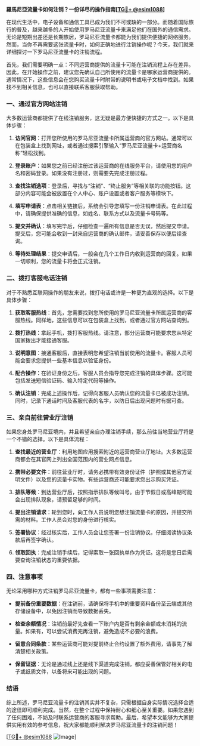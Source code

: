 **羅馬尼亞流量卡如何注销？一份详尽的操作指南[[TG💪+ @esim1088](https://t.me/s/esim1088)]**

在现代生活中，电子设备和通信工具已成为我们不可或缺的一部分。而随着国际旅行的普及，越来越多的人开始使用罗马尼亚流量卡来满足他们在国外的通信需求。无论是短期出差还是长期旅居，罗马尼亚流量卡都能为我们提供便捷的网络服务。然而，当你不再需要这张流量卡时，如何正确地进行注销操作呢？今天，我们就来详细探讨一下罗马尼亚流量卡的注销流程。

首先，我们需要明确一点：不同运营商提供的流量卡可能在注销流程上存在差异。因此，在开始操作之前，建议您先确认自己所使用的流量卡是哪家运营商提供的。通常情况下，这些信息会在您购买流量卡时附带的说明书或电子文档中找到。如果找不到相关信息，也可以直接联系客服获取帮助。

### 一、通过官方网站注销

大多数运营商都提供了在线注销服务，这无疑是最方便快捷的方式之一。以下是具体步骤：

1. **访问官网**：打开您所使用的罗马尼亚流量卡所属运营商的官方网站。通常可以在包装盒上找到网址，或者通过搜索引擎输入“罗马尼亚流量卡+运营商名称”轻松找到。

2. **登录账户**：如果您之前已经注册过该运营商的在线服务平台，请使用您的用户名和密码登录。如果没有注册过，则需要先完成注册过程。

3. **查找注销选项**：登录后，寻找与“注销”、“终止服务”等相关联的功能按钮。这部分内容可能会被放置在个人中心、账户设置或者客户服务等模块下。

4. **填写申请表**：点击相关链接后，系统会引导您填写一份注销申请表。在此过程中，请确保提供准确的信息，如姓名、联系方式以及流量卡号码等。

5. **提交并确认**：填写完毕后，仔细检查一遍所有信息是否无误，然后提交申请。提交后，您可能会收到一封来自运营商的确认邮件，请妥善保存以便后续查询。

6. **等待处理结果**：提交申请后，一般会在几个工作日内收到运营商的回复。如果一切顺利，您的流量卡将会正式注销。

### 二、拨打客服电话注销

对于不熟悉互联网操作的朋友来说，拨打电话或许是一种更为直观的选择。以下是具体步骤：

1. **获取客服热线**：首先，您需要找到您所使用的罗马尼亚流量卡所属运营商的客服热线。同样地，这些信息可以在包装盒上找到，或者通过官方网站查询到。

2. **拨打热线**：拿起手机，拨打客服热线。请注意，部分运营商可能要求您从特定国家拨出才能接通客服。

3. **说明意图**：接通客服后，直接表明您希望注销当前使用的流量卡。客服人员可能会要求您提供一些基本信息以验证身份。

4. **配合操作**：在验证身份之后，客服人员会指导您完成注销的具体步骤。这可能包括发送短信验证码、输入特定代码等操作。

5. **确认注销**：完成上述操作后，记得向客服人员确认您的流量卡已被成功注销。同时，记录下通话时间及客服代表的名字，以防日后出现问题时有据可查。

### 三、亲自前往营业厅注销

如果您身处罗马尼亚境内，并且希望亲自办理注销手续，那么前往当地营业厅将是一个不错的选择。以下是具体流程：

1. **查找最近的营业厅**：利用地图应用搜索附近的运营商营业厅地址。大多数运营商都会在其官网上列出全国范围内的营业网点信息。

2. **携带必要文件**：前往营业厅时，请务必携带有效身份证件（护照或其他官方证明文件）以及您的流量卡实物。有些运营商还可能要求您出示购买凭证。

3. **排队等候**：到达营业厅后，按照指示排队等候叫号。由于节假日或高峰期可能会出现排队现象，请预留足够的时间。

4. **提出注销请求**：轮到您时，向工作人员说明您想注销流量卡的原因，并提交所需的材料。工作人员会对您的身份进行核实。

5. **签署协议**：经过核实后，工作人员会让您签署一份注销协议。仔细阅读协议条款后再签字确认。

6. **领取回执**：完成注销手续后，记得索取一张回执单作为凭证。这将是您日后需要查询注销状态的重要依据。

### 四、注意事项

无论采用哪种方式注销罗马尼亚流量卡，都有一些事项需要注意：

- **提前备份重要数据**：在注销前，请确保将手机中的重要资料备份至云端或其他存储设备中，以免因注销而导致数据丢失。
  
- **检查余额情况**：注销前最好先查看一下账户内是否有剩余金额或未消耗的流量。如果有，可以尝试消费完再注销，避免造成不必要的浪费。

- **留意合同条款**：某些运营商可能对提前终止合约设置了额外费用，请事先了解清楚相关政策。

- **保留证据**：无论是通过线上还是线下渠道完成注销，都应妥善保管好相关的电子或纸质文件，以备将来可能出现的问题。

### 结语

综上所述，罗马尼亚流量卡的注销其实并不复杂，只需根据自身实际情况选择合适的途径即可顺利完成。当然，在整个过程中保持耐心和细心至关重要。如果您遇到了任何困难，不妨及时联系运营商的客服寻求帮助。最后，希望本文能够为大家提供实用有效的参考信息，祝大家都能顺利解决罗马尼亚流量卡的注销问题！

[[TG💪+ @esim1088](https://t.me/s/esim1088) ![Image](https://i.postimg.cc/4NQfJmqS/Snipaste-2025-05-13-00-14-12.png)]